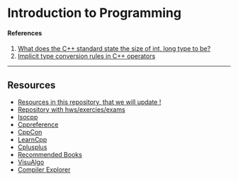 Introduction to Programming
===========================


#### References

1.  [What does the C++ standard state the size of int, long type to
    be?](http://stackoverflow.com/questions/589575/what-does-the-c-standard-state-the-size-of-int-long-type-to-be)
2.  [Implicit type conversion rules in C++
    operators](http://stackoverflow.com/questions/5563000/implicit-type-conversion-rules-in-c-operators)

* * * * *

Resources
---------

-   [Resources in this repository, that we will update !](https://github.com/fmi-lab/up-2017-inf-group4/tree/master/Resources)
-   [Repository with hws/exercies/exams](https://github.com/fmi-lab/up-group5)
-   [Isocpp](https://isocpp.org/)
-   [Cppreference](http://en.cppreference.com/w/)
-   [CppCon](https://www.youtube.com/user/CppCon)
-   [LearnCpp](http://www.learncpp.com/)
-   [Cplusplus](http://www.cplusplus.com/)
-   [Recommended Books](https://stackoverflow.com/questions/388242/the-definitive-c-book-guide-and-list)
-   [VisuAlgo](http://visualgo.net/)
-   [Compiler Explorer](https://godbolt.org/)

